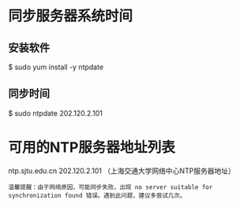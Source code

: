 
# 同步服务器系统时间

## 安装软件
$ sudo yum install -y ntpdate

## 同步时间
$ sudo ntpdate 202.120.2.101

# 可用的NTP服务器地址列表
ntp.sjtu.edu.cn 202.120.2.101 （上海交通大学网络中心NTP服务器地址）

	温馨提醒：由于网络原因，可能同步失败，出现 no server suitable for synchronization found 错误。遇到此问题，建议多尝试几次。
